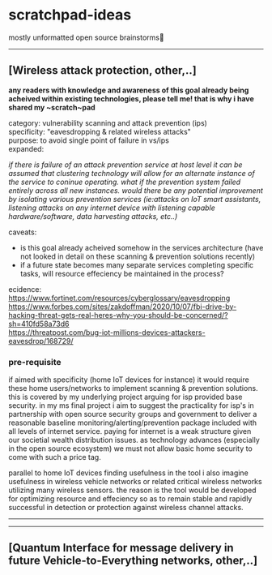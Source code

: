 # scratchpad-ideas
mostly unformatted open source brainstorms🔮

<hr>

## [Wireless attack protection, other,..]

  <strong>any readers with knowledge and awareness of this goal already being acheived within existing technologies, please tell me! that is why i have shared my ~scratch~pad</strong> 

category: vulnerability scanning and attack prevention (ips)<br>
specificity: "eavesdropping & related wireless attacks"<br>
purpose: to avoid single point of failure in vs/ips<br>
expanded:<br>

*<p>if there is failure of an attack prevention service at host level it can be assumed that clustering technology will allow for an alternate instance of the
    service to coninue operating. what if the prevention system failed entirely across all new instances. would there be any potential improvement by isolating         various prevention services (ie:attacks on IoT smart assistants, listening attacks on any internet device with listening capable hardware/software, data             harvesting attacks, etc..)</p>*
  
  caveats:
  - is this goal already acheived somehow in the services architecture (have not looked in detail on these scanning & prevention solutions recently)
  - if a future state becomes many separate services completing specific tasks, will resource effeciency be maintained in the process?
  
ecidence:<br>
https://www.fortinet.com/resources/cyberglossary/eavesdropping<br>
https://www.forbes.com/sites/zakdoffman/2020/10/07/fbi-drive-by-hacking-threat-gets-real-heres-why-you-should-be-concerned/?sh=410fd58a73d6<br>
https://threatpost.com/bug-iot-millions-devices-attackers-eavesdrop/168729/<br>

### pre-requisite

if aimed with specificity (home IoT devices for instance) it would require these home users/networks to implement scanning & prevention solutions. this is covered by my underlying project arguing for isp provided base security. in my ms final project i aim to suggest the practicality for isp's in partnership with open source security groups and government to deliver a reasonable baseline monitoring/alerting/prevention package included with all levels of internet service. paying for internet is a weak structure given our societial wealth distribution issues. as technology advances (especially in the open source ecosystem) we must not allow basic home security to come with such a price tag. 

parallel to home IoT devices finding usefulness in the tool i also imagine usefulness in wireless vehicle networks or related critical wireless networks utilizing many wireless sensors. the reason is the tool would be developed for optimizing resource and effeciency so as to remain stable and rapidly successful in detection or protection against wireless channel attacks.


<hr>
<hr>

## [Quantum Interface for message delivery in future Vehicle-to-Everything networks, other,..]
